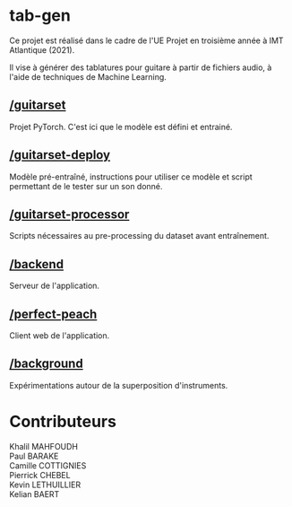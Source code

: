 # tab-gen

Ce projet est réalisé dans le cadre de l'UE Projet en troisième année à IMT Atlantique (2021).

Il vise à générer des tablatures pour guitare à partir de fichiers audio, à l'aide de techniques de Machine Learning.

## [/guitarset](./guitarset)

Projet PyTorch. C'est ici que le modèle est défini et entrainé.

## [/guitarset-deploy](./guitarset-deploy)

Modèle pré-entraîné, instructions pour utiliser ce modèle et script permettant de le tester sur un son donné.

## [/guitarset-processor](./guitarset-processor)

Scripts nécessaires au pre-processing du dataset avant entraînement.

## [/backend](./backend)

Serveur de l'application.

## [/perfect-peach](./perfect-peach)

Client web de l'application.

## [/background](./background)

Expérimentations autour de la superposition d'instruments.

# Contributeurs

Khalil MAHFOUDH  
Paul BARAKE  
Camille COTTIGNIES  
Pierrick CHEBEL  
Kevin LETHUILLIER  
Kelian BAERT  

